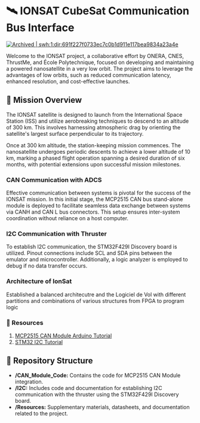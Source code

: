 
# 🛰️ IONSAT CubeSat Communication Bus Interface
<a href="https://archive.softwareheritage.org/swh:1:dir:691f227f0733ec7c0b1d911e117bea9834a23a4e;origin=https://github.com/Romaric1331/Flight-Software-Developer-at-Ecole-Polytechnique-Space-Center-;visit=swh:1:snp:b8ca5733a44ec299585409956c3125df1aa283e3;anchor=swh:1:rev:0ac3cd6ec9646ecfb5196246bb2552398d553c8d">
    <img src="https://archive.softwareheritage.org/badge/swh:1:dir:691f227f0733ec7c0b1d911e117bea9834a23a4e/" alt="Archived | swh:1:dir:691f227f0733ec7c0b1d911e117bea9834a23a4e"/>
</a>

Welcome to the IONSAT project, a collaborative effort by ONERA, CNES, ThrustMe, and École Polytechnique, focused on developing and maintaining a powered nanosatellite in a very low orbit. The project aims to leverage the advantages of low orbits, such as reduced communication latency, enhanced resolution, and cost-effective launches.

## 🌌 Mission Overview
The IONSAT satellite is designed to launch from the International Space Station (ISS) and utilize aerobreaking techniques to descend to an altitude of 300 km. This involves harnessing atmospheric drag by orienting the satellite's largest surface perpendicular to its trajectory.

Once at 300 km altitude, the station-keeping mission commences. The nanosatellite undergoes periodic descents to achieve a lower altitude of 10 km, marking a phased flight operation spanning a desired duration of six months, with potential extensions upon successful mission milestones.

###  CAN Communication with ADCS
Effective communication between systems is pivotal for the success of the IONSAT mission. In this initial stage, the MCP2515 CAN bus stand-alone module is deployed to facilitate seamless data exchange between systems via CANH and CAN L bus connectors. This setup ensures inter-system coordination without reliance on a host computer.

### I2C Communication with Thruster
To establish I2C communication, the STM32F429I Discovery board is utilized. Pinout connections include SCL and SDA pins between the emulator and microcontroller. Additionally, a logic analyzer is employed to debug if no data transfer occurs.
### Architecture of IonSat
Established a balanced architecutre and the Logiciel de Vol with different partitions and combinations of various structures from FPGA to program logic
### 🔗 Resources
1. [MCP2515 CAN Module Arduino Tutorial](https://lastminuteengineers.com/mcp2515-can-module-arduino-tutorial/)
2. [STM32 I2C Tutorial](https://deepbluembedded.com/stm32-i2c-tutorial-hal-examples-slave-dma/)

## 📁 Repository Structure
- **/CAN_Module_Code:** Contains the code for MCP2515 CAN Module integration.
- **/I2C:** Includes code and documentation for establishing I2C communication with the thruster using the STM32F429I Discovery board.
- **/Resources:** Supplementary materials, datasheets, and documentation related to the project.

